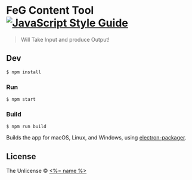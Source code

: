 # FeG Content Tool [![JavaScript Style Guide](https://img.shields.io/badge/code_style-standard-brightgreen.svg)](https://standardjs.com)

> Will Take Input and produce Output!


## Dev

```
$ npm install
```

### Run

```
$ npm start
```

### Build

```
$ npm run build
```

Builds the app for macOS, Linux, and Windows, using [electron-packager](https://github.com/electron-userland/electron-packager).


## License

The Unlicense © [<%= name %>](<%= website %>)
